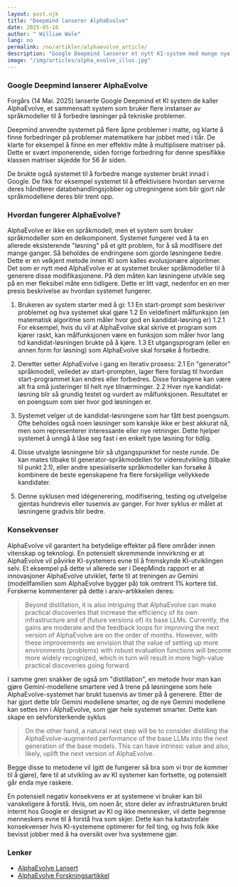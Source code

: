 ```yaml
---
layout: post.njk
title: "Deepmind lanserer AlphaEvolve"
date: 2025-05-16
author: " William Wale"
lang: no
permalink: /no/artikler/alphaevolve_article/
description: "Google Deepmind lanserer et nytt KI-system med mange nye ferdigheter..."
image: "/img/articles/alpha_evolve_illus.jpg"
---
```



### Google Deepmind lanserer AlphaEvolve

Forgårs (14 Mai. 2025) lanserte Google Deepmind et KI system de kaller AlphaEvolve, et sammensatt system som bruker flere instanser av språkmodeller til å forbedre løsninger på tekniske problemer.

Deepmind anvendte systemet på flere åpne problemer i matte, og klarte å finne forbedringer på problemer matematikere har jobbet med i tiår. De klarte for eksempel å finne en mer effektiv måte å multiplisere matriser på. Dette er svært imponerende, siden forrige forbedring for denne spesifikke klassen matriser skjedde for 56 år siden.

De brukte også systemet til å forbedre mange systemer brukt innad i Google. De fikk for eksempel systemet til å effektivisere hvordan serverne deres håndterer databehandlingsjobber og utregningene som blir gjort når språkmodellene deres blir trent opp.



### Hvordan fungerer AlphaEvolve?

AlphaEvolve er ikke en språkmodell, men et system som bruker språkmodeller som en delkomponent. Systemet fungerer ved å ta en allerede eksisterende "løsning" på et gitt problem, for å så modifisere det mange ganger. Så beholdes de endringene som gjorde løsningene bedre. Dette er en velkjent metode innen KI som kalles evolusjonære algoritmer. Det som er nytt med AlphaEvolve er at systemet bruker språkmodeller til å generere disse modifikasjonene. På den måten kan løsningene utvikle seg på en mer fleksibel måte enn tidligere. Dette er litt vagt, nedenfor en en mer presis beskrivelse av hvordan systemet fungerer.

1. Brukeren av system starter med å gi:
    1.1 En start-prompt som beskriver problemet og hva systemet skal gjøre
    1.2 En veldefinert målfunksjon (en matematisk algoritme som måler hvor god en kandidat-løsning er)
        1.2.1 For eksempel, hvis du vil at AlphaEvolve skal skrive et program som kjører raskt, kan målfunksjonen være en funksjon som måler hvor lang tid kandidat-løsningen brukte på å kjøre.
    1.3 Et utgangsprogram (eller en annen form for løsning) som AlphaEvolve skal forsøke å forbedre.

2.  Deretter setter AlphaEvolve i gang en iterativ prosess:
    2.1 En "generator" språkmodell, veiledet av start-prompten, lager flere forslag til hvordan start-programmet kan endres eller forbedres. Disse forslagene kan være alt fra små justeringer til helt nye tilnærminger.
    2.2 Hver nye kandidat-løsning blir så grundig testet og vurdert av målfunksjonen. Resultatet er en poengsum som sier hvor god løsningen er.
3.  Systemet velger ut de kandidat-løsningene som har fått best poengsum. Ofte beholdes også noen løsninger som kanskje ikke er best akkurat nå, men som representerer interessante eller nye retninger. Dette hjelper systemet å unngå å låse seg fast i en enkelt type løsning for tidlig.

4.  Disse utvalgte løsningene blir så utgangspunktet for neste runde. De kan mates tilbake til generator-språkmodellen for videreutvikling (tilbake til punkt 2.1), eller andre spesialiserte språkmodeller kan forsøke å kombinere de beste egenskapene fra flere forskjellige vellykkede kandidater.

5.  Denne syklusen med idégenerering, modifisering, testing og utvelgelse gjentas hundrevis eller tusenvis av ganger. For hver syklus er målet at løsningene gradvis blir bedre.

### Konsekvenser

AlphaEvolve vil garantert ha betydelige effekter på flere områder innen vitenskap og teknologi. En potensielt skremmende innvirkning er at AlphaEvolve vil påvirke KI-systemers evne til å fremskynde KI-utviklingen selv. Et eksempel på dette vi allerede ser i DeepMinds rapport er at innovasjoner AlphaEvolve utviklet, førte til at treningen av Gemini (modellfamilien som AlphaEvolve bygger på) tok omtrent 1% kortere tid. Forskerne kommenterer på dette i arxiv-artikkelen deres:

>Beyond distillation, it is also intriguing that AlphaEvolve can make practical discoveries that increase the efficiency of its own infrastructure and of (future versions of) its base LLMs. Currently, the gains are moderate and the feedback loops for improving the next version of AlphaEvolve are on the order of months. However, with these improvements we envision that the value of setting up more environments (problems) with robust evaluation functions will become more widely recognized, which in turn will result in more high-value practical discoveries going forward.

I samme gren snakker de også om "distillation", en metode hvor man kan gjøre Gemini-modellene smartere ved å trene på løsningene som hele AlphaEvolve-systemet har brukt tusenvis av timer på å generere. Etter de har gjort dette blir Gemini modellene smarter, og de nye Gemini modellene kan settes inn i AlphaEvolve, som gjør hele systemet smarter. Dette kan skape en selvforsterkende syklus

> On the other hand, a natural next step will be to consider distilling the AlphaEvolve-augmented performance of the base LLMs into the next generation of the base models. This can have intrinsic value and also, likely, uplift the next version of AlphaEvolve.

Begge disse to metodene vil (gitt de fungerer så bra som vi tror de kommer til å gjøre), føre til at utvikling av av KI systemer kan fortsette, og potensielt går enda mye raskere.

En potensiell negativ konsekvens er at systemene vi bruker kan bli vanskeligere å forstå. Hvis, om noen år, store deler av infrastrukturen brukt internt hos Google er designet av KI og ikke mennesker, vil dette begrense menneskers evne til å forstå hva som skjer. Dette kan ha katastrofale konsekvenser hvis KI-systemene optimerer for feil ting, og hvis folk ikke bevisst jobber med å ha oversikt over hva systemene gjør.


### Lenker
*   [AlphaEvolve Lansert](https://deepmind.google/discover/blog/alphaevolve-a-gemini-powered-coding-agent-for-designing-advanced-algorithms/)
*   [AlphaEvolve Forskningsartikkel](https://storage.googleapis.com/deepmind-media/DeepMind.com/Blog/alphaevolve-a-gemini-powered-coding-agent-for-designing-advanced-algorithms/AlphaEvolve.pdf)
